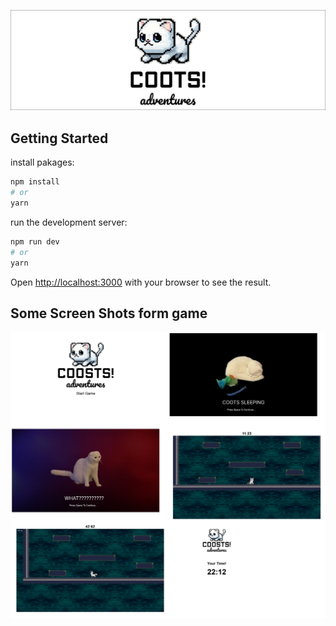 ![Example image](https://raw.githubusercontent.com/daviddodda1/coots_adventures/main/readmeAssets/LogoMain.png)

## Getting Started

install pakages:

```bash
npm install
# or
yarn
```

run the development server:

```bash
npm run dev
# or
yarn
```

Open [http://localhost:3000](http://localhost:3000) with your browser to see the result.

## Some Screen Shots form game

![Example image](https://raw.githubusercontent.com/daviddodda1/coots_adventures/main/readmeAssets/screenshots.png)
